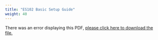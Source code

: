 ```yaml
---
title: "ES102 Basic Setup Guide"
weight: 40
---
```


<object data="https://www.truenas.com/docs/files/ES102BSG1.05.pdf" type="application/pdf" width="95%" height="1000">
  There was an error displaying this PDF, <a href="https://www.truenas.com/docs/files/ES102BSG1.05.pdf">please click here to download the file.</a>
</object>
